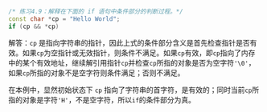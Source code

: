 ```cpp
/* 练习4.9：解释在下面的 if 语句中条件部分的判断过程。*/
const char *cp = "Hello World";
if (cp && *cp)
```

解答：`cp` 是指向字符串的指针，因此上式的条件部分含义是首先检查指针是否有效。如果`cp`为空指针或无效指针，则条件不满足。如果`cp`有效，即`cp`指向了内存中的某个有效地址，继续解引用指针`cp`并检查`cp`所指的对象是否为空字符`'\0'`，如果`cp`所指的对象不是空字符则条件满足；否则不满足。

在本例中，显然初始状态下 `cp` 指向了字符串的首字符，是有效的；同时当前`cp`所指的对象是字符`'H'`，不是空字符，所以`if`的条件部分为真。